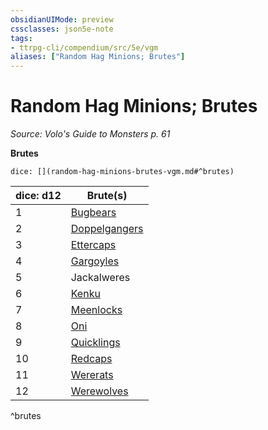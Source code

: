 ```yaml
---
obsidianUIMode: preview
cssclasses: json5e-note
tags:
- ttrpg-cli/compendium/src/5e/vgm
aliases: ["Random Hag Minions; Brutes"]
---
```

# Random Hag Minions; Brutes
*Source: Volo's Guide to Monsters p. 61* 

**Brutes**

`dice: [](random-hag-minions-brutes-vgm.md#^brutes)`

| dice: d12 | Brute(s) |
|-----------|----------|
| 1 | [Bugbears](bugbear.md) |
| 2 | [Doppelgangers](doppelganger.md) |
| 3 | [Ettercaps](ettercap.md) |
| 4 | [Gargoyles](gargoyle.md) |
| 5 | Jackalweres |
| 6 | [Kenku](kenku.md) |
| 7 | [Meenlocks](meenlock-mpmm.md) |
| 8 | [Oni](oni.md) |
| 9 | [Quicklings](quickling-mpmm.md) |
| 10 | [Redcaps](redcap-mpmm.md) |
| 11 | [Wererats](wererat.md) |
| 12 | [Werewolves](werewolf.md) |
^brutes
